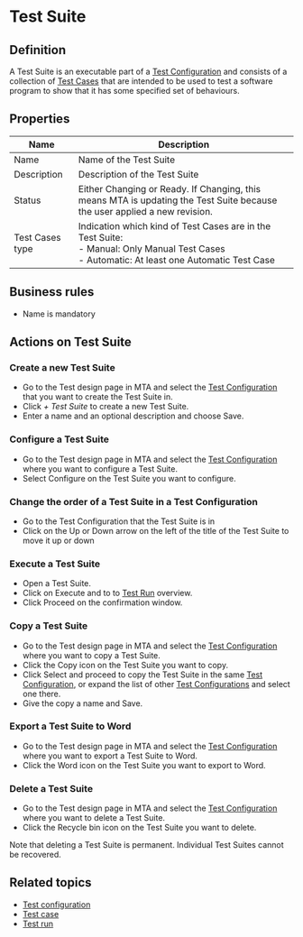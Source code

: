 # Test Suite 

## Definition

A Test Suite is an executable part of a [Test Configuration](test-configuration) and consists of a collection of [Test Cases](test-case) that are intended to be used to test a software program to show that it has some specified set of behaviours.

## Properties
| Name | Description |
| ----------- | ----------- |
| Name | Name of the Test Suite | 
| Description | Description of the Test Suite | 
| Status | Either Changing or Ready. If Changing, this means MTA is updating the Test Suite because the user applied a new revision.   | 
| Test Cases type | Indication which kind of Test Cases are in the Test Suite: <br /> - Manual: Only Manual Test Cases <br />  - Automatic: At least one Automatic Test Case | 
  
## Business rules
- Name is mandatory

## Actions on Test Suite

### Create a new Test Suite
- Go to the Test design page in MTA and select the [Test Configuration](test-configuration) that you want to create the Test Suite in.
- Click *+ Test Suite* to create a new Test Suite.
- Enter a name and an optional description and choose Save.

### Configure a Test Suite
- Go to the Test design page in MTA and select the [Test Configuration](test-configuration) where you want to configure a Test Suite.
- Select Configure on the Test Suite you want to configure.

### Change the order of a Test Suite in a Test Configuration
- Go to the Test Configuration that the Test Suite is in
- Click on the Up or Down arrow on the left of the title of the Test Suite to move it up or down

### Execute a Test Suite
- Open a Test Suite.
- Click on Execute and to to [Test Run](test-run) overview.
- Click Proceed on the confirmation window.

### Copy a Test Suite
- Go to the Test design page in MTA and select the [Test Configuration](test-configuration) where you want to copy a Test Suite.
- Click the Copy icon on the Test Suite you want to copy.
- Click Select and proceed to copy the Test Suite in the same [Test Configuration](test-configuration), or expand the list of other [Test Configurations](test-configuration) and select one there.
- Give the copy a name and Save.

### Export a Test Suite to Word
- Go to the Test design page in MTA and select the [Test Configuration](test-configuration) where you want to export a Test Suite to Word.
- Click the Word icon on the Test Suite you want to export to Word.

### Delete a Test Suite
- Go to the Test design page in MTA and select the [Test Configuration](test-configuration) where you want to delete a Test Suite.
- Click the Recycle bin icon on the Test Suite you want to delete.

Note that deleting a Test Suite is permanent. Individual Test Suites cannot be recovered.

## Related topics
- [Test configuration](test-configuration)
- [Test case](test-case)
- [Test run](test-run)
